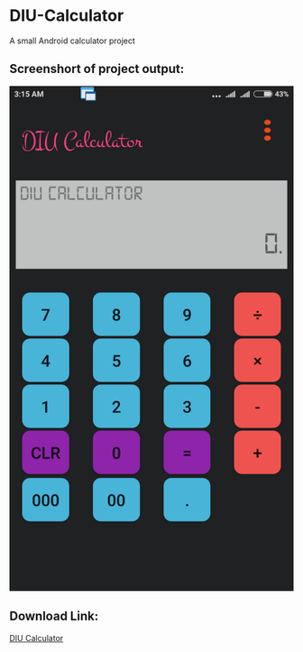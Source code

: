 # DIU-Calculator
A small Android calculator project


## Screenshort of project output:

![Screenshort](Screenshot.png "DIU Calculator")

## Download Link:

[DIU Calculator](https://github.com/alam5238/DIU-Calculator/raw/master/Diu%20Calculator.apk)
